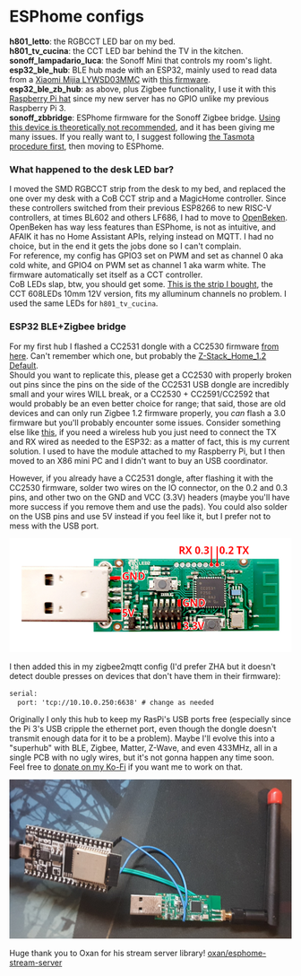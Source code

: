 # ESPhome configs

**h801_letto**: the RGBCCT LED bar on my bed.  
**h801_tv_cucina**: the CCT LED bar behind the TV in the kitchen.  
**sonoff_lampadario_luca**: the Sonoff Mini that controls my room's light.  
**esp32_ble_hub**: BLE hub made with an ESP32, mainly used to read data from a
[Xiaomi Mijia LYWSD03MMC](https://esphome.io/components/sensor/xiaomi_ble.html#lywsd03mmc)
with [this firmware](https://github.com/atc1441/ATC_MiThermometer).  
**esp32_ble_zb_hub**: as above, plus Zigbee functionality, I use it with this [Raspberry Pi hat](https://github.com/egony/cc2652p_E72-2G4M20S1E/wiki/Home-EN#shield-pi-hat-for-single-board-computers)
since my new server has no GPIO unlike my previous Raspberry Pi 3.  
**sonoff_zbbridge**: ESPhome firmware for the Sonoff Zigbee bridge. [Using this device is theoretically not recommended](https://github.com/home-assistant/home-assistant.io/issues/17170),
and it has been giving me many issues. If you really want to, I suggest
following [the Tasmota procedure first](https://zigbee.blakadder.com/Sonoff_ZBBridge.html), then moving to ESPhome.  

### What happened to the desk LED bar?
I moved the SMD RGBCCT strip from the desk to my bed, and replaced the one over
my desk with a CoB CCT strip and a MagicHome controller. Since these
controllers switched from their previous ESP8266 to new RISC-V controllers,
at times BL602 and others LF686, I had to move to [OpenBeken](https://github.com/openshwprojects/OpenBK7231T_App).  
OpenBeken has way less features than ESPhome, is not as intuitive, and AFAIK it
has no Home Assistant APIs, relying instead on MQTT. I had no choice, but in
the end it gets the jobs done so I can't complain.  
For reference, my config has GPIO3 set on PWM and set as channel 0 aka cold
white, and GPIO4 on PWM set as channel 1 aka warm white. The firmware
automatically set itself as a CCT controller.  
CoB LEDs slap, btw, you should get some. [This is the strip I bought](https://aliexpress.com/item/1005005820131997.html),
the CCT 608LEDs 10mm 12V version, fits my alluminum channels no problem.
I used the same LEDs for `h801_tv_cucina`.  

### ESP32 BLE+Zigbee bridge
For my first hub I flashed a CC2531 dongle with a CC2530 firmware [from here](https://github.com/Koenkk/Z-Stack-firmware/tree/master/coordinator).
Can't remember which one, but probably the [Z-Stack_Home_1.2 Default](https://github.com/Koenkk/Z-Stack-firmware/blob/master/coordinator/Z-Stack_Home_1.2/bin/default/CC2530_DEFAULT_20201127.zip).  
Should you want to replicate this, please get a CC2530 with properly broken out
pins since the pins on the side of the CC2531 USB dongle are incredibly small
and your wires WILL break, or a CC2530 + CC2591/CC2592 that would probably be
an even better choice for range; that said, those are old devices and can only
run Zigbee 1.2 firmware properly, you *can* flash a 3.0 firmware but you'll
probably encounter some issues. Consider something else like [this](https://github.com/egony/cc2652p_E72-2G4M20S1E/wiki/Home-EN#shield-pi-hat-for-single-board-computers),
if you need a wireless hub you just need to connect the TX and RX wired as
needed to the ESP32: as a matter of fact, this is my current solution.
I used to have the module attached to my Raspberry Pi, but I then moved to an
X86 mini PC and I didn't want to buy an USB coordinator.  

However, if you already have a CC2531 dongle, after flashing it with the CC2530
firmware, solder two wires on the IO connector, on the 0.2 and 0.3 pins, and
other two on the GND and VCC (3.3V) headers (maybe you'll have more success if
you remove them and use the pads). You could also solder on the USB pins and
use 5V instead if you feel like it, but I prefer not to mess with the USB port.  

![](CC2531_pins.png)  

I then added this in my zigbee2mqtt config (I'd prefer ZHA but it doesn't
detect double presses on devices that don't have them in their firmware):

```
serial:
  port: 'tcp://10.10.0.250:6638' # change as needed
```

Originally I only this hub to keep my RasPi's USB ports free (especially since
the Pi 3's USB cripple the ethernet port, even though the dongle doesn't transmit
enough data for it to be a problem). Maybe I'll evolve this into a "superhub"
with BLE, Zigbee, Matter, Z-Wave, and even 433MHz, all in a single PCB with no
ugly wires, but it's not gonna happen any time soon. Feel free to [donate on my Ko-Fi](https://ko-fi.com/exentio)
if you want me to work on that.  

![](not_a_fire_hazard.jpg)  

Huge thank you to Oxan for his stream server library! [oxan/esphome-stream-server](https://github.com/oxan/esphome-stream-server)
